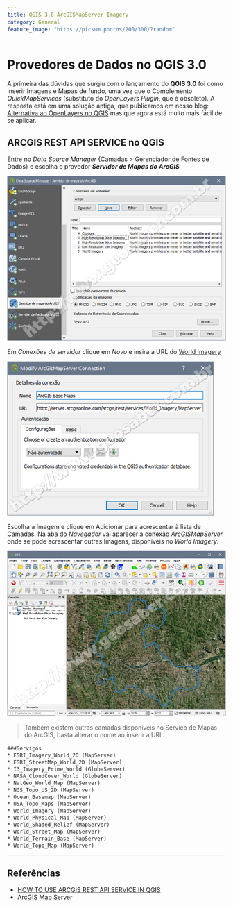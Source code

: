 ```yaml
---
title: QGIS 3.0 ArcGISMapServer Imagery
category: General
feature_image: "https://picsum.photos/200/300/?random"
---
```

# Provedores de Dados no QGIS 3.0
A primeira das dúvidas que surgiu com o lançamento do **QGIS 3.0** foi como inserir Imagens e Mapas de fundo, uma vez que o Complemento *QuickMapServices* (substituto do *OpenLayers Plugin*, que é obsoleto).
A resposta está em uma solução antiga, que publicamos em nosso blog: [Alternativa ao OpenLayers no QGIS](https://sites.google.com/site/geosaber/Tutoriais/alternativaaoopenlayersnoqgis) mas que agora está muito mais fácil de se aplicar.

## ARCGIS REST API SERVICE no QGIS
Entre no *Data Source Manager* {Camadas > Gerenciador de Fontes de Dados} e escolha o provedor ***Servidor de Mapas do ArcGIS***

![ArcGIS MapServer](/img/ArcGISREST02.png "Data Source Manager")

Em *Conexões de servidor* clique em *Novo* e insira a URL do [World Imagery](http://server.arcgisonline.com/arcgis/rest/services/World_Imagery/MapServer)

![World Imagery](/img/ArcGISREST01.png "World Imagery")

Escolha a Imagem e clique em Adicionar para acrescentar à lista de Camadas. Na aba do *Navegador* vai aparecer a conexão *ArcGISMapServer* onde se pode acrescentar outras Imagens, disponíveis no *World Imagery*.

![QGIS 3 ArcGIS REST API](/img/ArcGISREST03.png "QGIS 3 ArcGIS REST API")

> Também existem outras camadas disponíveis no Serviço de Mapas do ArcGIS, basta alterar o nome ao inserir a URL:
```
###Serviços
* ESRI_Imagery_World_2D (MapServer)
* ESRI_StreetMap_World_2D (MapServer)
* I3_Imagery_Prime_World (GlobeServer)
* NASA_CloudCover_World (GlobeServer)
* NatGeo_World_Map (MapServer)
* NGS_Topo_US_2D (MapServer)
* Ocean_Basemap (MapServer)
* USA_Topo_Maps (MapServer)
* World_Imagery (MapServer)
* World_Physical_Map (MapServer)
* World_Shaded_Relief (MapServer)
* World_Street_Map (MapServer)
* World_Terrain_Base (MapServer)
* World_Topo_Map (MapServer)
```
---
## Referências
* [HOW TO USE ARCGIS REST API SERVICE IN QGIS](http://www.geodose.com/2017/08/how-to-use-arcgis-rest-api-service-qgis.html)
* [ArcGIS Map Server](http://server.arcgisonline.com/arcgis/rest/services)
